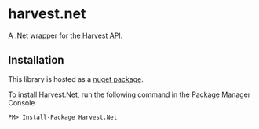 harvest.net
===========

A .Net wrapper for the [Harvest API][1].

Installation
------------

This library is hosted as a [nuget package][2].

To install Harvest.Net, run the following command in the Package Manager Console

    PM> Install-Package Harvest.Net

[1]:https://github.com/harvesthq/api
[2]:https://www.nuget.org/packages/Harvest.Net/
